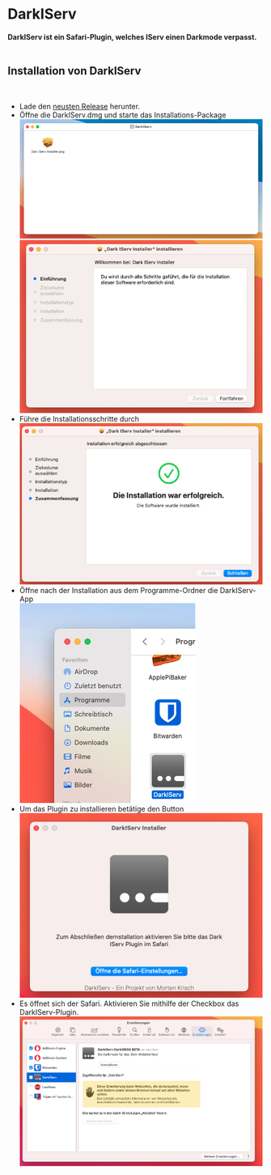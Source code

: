 # DarkIServ
#### DarkIServ ist ein Safari-Plugin, welches IServ einen Darkmode verpasst.</br></br>

<div>
<h2>Installation von DarkIServ</h2></br>
<ul>
<li>Lade den <a href="https://github.com/deNetzwerkkabel/DarkIServ/releases">neusten Release</a> herunter.</li>
<li>Öffne die DarkIServ.dmg und starte das Installations-Package</br><img src="https://github.com/deNetzwerkkabel/DarkIServ/blob/main/Installation/Bildschirmfoto%202021-03-02%20um%2012.14.58.png?raw=true"></img>
<img src="https://github.com/deNetzwerkkabel/DarkIServ/blob/main/Installation/Bildschirmfoto%202021-03-02%20um%2012.15.37.png?raw=true"></img>
</li>
<li>Führe die Installationsschritte durch</br>
<img src="https://github.com/deNetzwerkkabel/DarkIServ/blob/main/Installation/Bildschirmfoto%202021-03-02%20um%2012.15.55.png?raw=true"></img>
</li>
<li>Öffne nach der Installation aus dem Programme-Ordner die DarkIServ-App</br>
<img src="https://github.com/deNetzwerkkabel/DarkIServ/blob/main/Installation/Bildschirmfoto%202021-03-02%20um%2012.16.56.png?raw=true"></img>
</li>
<li>Um das Plugin zu installieren betätige den Button</br>
<img src="https://github.com/deNetzwerkkabel/DarkIServ/blob/main/Installation/Bildschirmfoto%202021-03-02%20um%2012.17.31.png?raw=true"></img>
</li>
<li>Es öffnet sich der Safari. Aktivieren Sie mithilfe der Checkbox das DarkIServ-Plugin.</br>
<img src="https://github.com/deNetzwerkkabel/DarkIServ/blob/main/Installation/Bildschirmfoto%202021-03-02%20um%2012.17.48.png?raw=true"></img>
</li>
</ul>
</div>
